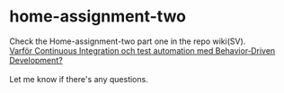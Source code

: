 # home-assignment-two

Check the Home-assignment-two part one in the repo wiki(SV).\
[Varför Continuous Integration och test automation med Behavior‐Driven Development?](https://github.com/Tiwixiro/home-assignment-two/wiki/Varf%C3%B6r-Continuous-Integration-och-test-automation-med-Behavior%E2%80%90Driven-Development%3F)\
\
Let me know if there's any questions. 
